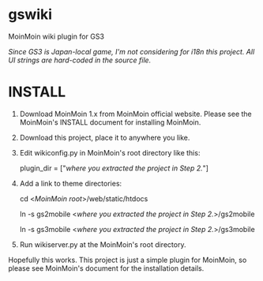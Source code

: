 # gswiki
MoinMoin wiki plugin for GS3

*Since GS3 is Japan-local game, I'm not considering for i18n this project. All UI strings are hard-coded in the source file.*

# INSTALL
1. Download MoinMoin 1.x from MoinMoin official website. Please see the MoinMoin's INSTALL document for installing MoinMoin.
2. Download this project, place it to anywhere you like.
3. Edit wikiconfig.py in MoinMoin's root directory like this:

    plugin_dir = ["*where you extracted the project in Step 2.*"]

4. Add a link to theme directories:

    cd <*MoinMoin root*>/web/static/htdocs
    
    ln -s gs2mobile <*where you extracted the project in Step 2.*>/gs2mobile
    
    ln -s gs3mobile <*where you extracted the project in Step 2.*>/gs3mobile

5. Run wikiserver.py at the MoinMoin's root directory.

Hopefully this works. This project is just a simple plugin for MoinMoin, so please see MoinMoin's document for the installation details.
